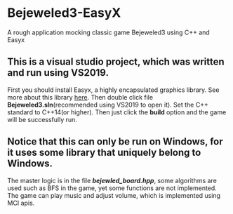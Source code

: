 # Bejeweled3-EasyX
A rough application mocking classic game Bejeweled3 using C++ and Easyx
## This is a visual studio project, which was written and run using VS2019.
First you should install Easyx, a highly encapsulated graphics library. See more about this library [here](https://easyx.cn/).
Then double click file **Bejeweled3.sln**(recommended using VS2019 to open it). Set the C++ standard to C++14(or higher).
Then just click the **build** option and the game will be successfully run.
## Notice that this can only be run on Windows, for it uses some library that uniquely belong to Windows.
The master logic is in the file ***bejewled_board.hpp***, some algorithms are used such as BFS in the game, yet some functions are not implemented.
The game can play music and adjust volume, which is implemented using MCI apis.
